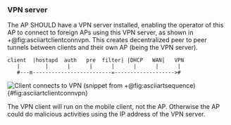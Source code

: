 ### VPN server

The AP SHOULD
have a VPN server installed,
enabling the operator of this AP to connect to foreign APs
using this VPN server,
as shown in +@fig:asciiartclientconnvpn.
This creates decentralized peer to peer tunnels
between clients and their own AP (being the VPN server).


```
client  |hostapd  auth   pre  filter| |DHCP   WAN|   VPN
   |        |      |      |      |      |      |      |
   #---m-------------------------=------------------->#
```
![Client connects to VPN (snippet from +@fig:asciiartsequence)](/pixel.png){#fig:asciiartclientconnvpn}

The VPN client will run on the mobile client,
not the AP.
Otherwise the AP could do malicious activities using the IP address of the VPN server.

